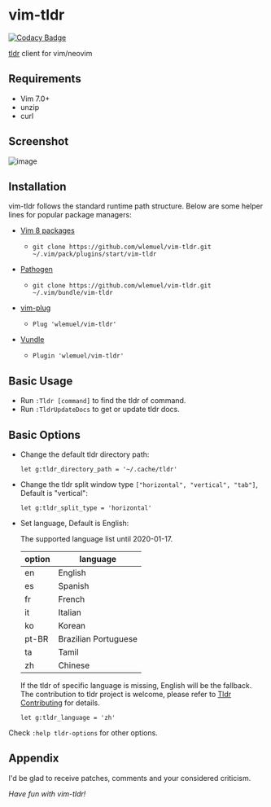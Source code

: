 # vim-tldr

[![Codacy Badge](https://api.codacy.com/project/badge/Grade/e9eacee4a3cf469b96847aaf288d0794)](https://app.codacy.com/app/wlemuel/vim-tldr?utm_source=github.com&utm_medium=referral&utm_content=wlemuel/vim-tldr&utm_campaign=Badge_Grade_Dashboard)

[tldr](http://tldr-pages.github.io/) client for vim/neovim

## Requirements

-   Vim 7.0+  
-   unzip  
-   curl  

## Screenshot

![image](https://user-images.githubusercontent.com/1510976/72673994-7fbb7900-3aac-11ea-96fa-6745c5dc1efb.png)

## Installation

vim-tldr follows the standard runtime path structure. Below are some helper lines
for popular package managers:

-   [Vim 8 packages](http://vimhelp.appspot.com/repeat.txt.html#packages)  
    -   `git clone https://github.com/wlemuel/vim-tldr.git ~/.vim/pack/plugins/start/vim-tldr`  

-   [Pathogen](https://github.com/tpope/vim-pathogen)  
    -   `git clone https://github.com/wlemuel/vim-tldr.git ~/.vim/bundle/vim-tldr`  

-   [vim-plug](https://github.com/junegunn/vim-plug)  
    -   `Plug 'wlemuel/vim-tldr'`  

-   [Vundle](https://github.com/VundleVim/Vundle.vim)  
    -   `Plugin 'wlemuel/vim-tldr'`  

## Basic Usage

-   Run `:Tldr [command]` to find the tldr of command.  
-   Run `:TldrUpdateDocs` to get or update tldr docs.  

## Basic Options

-   Change the default tldr directory path:

    ```vim
    let g:tldr_directory_path = '~/.cache/tldr'
    ```

-   Change the tldr split window type `["horizontal", "vertical", "tab"]`, Default is "vertical":  

    ```vim
    let g:tldr_split_type = 'horizontal'
    ```

-   Set language, Default is English:  

      The supported language list until 2020-01-17.

    | option | language             |
    | ------ | -------------------- |
    | en     | English              |
    | es     | Spanish              |
    | fr     | French               |
    | it     | Italian              |
    | ko     | Korean               |
    | pt-BR  | Brazilian Portuguese |
    | ta     | Tamil                |
    | zh     | Chinese              |

      If the tldr of specific language is missing, English will be the fallback.  
      The contribution to tldr project is welcome, please refer to [Tldr Contributing](https://github.com/tldr-pages/tldr#contributing) for details.

    ```vim
    let g:tldr_language = 'zh'
    ```

Check `:help tldr-options` for other options.

## Appendix

I'd be glad to receive patches,
comments and your considered criticism.

_Have fun with vim-tldr!_
